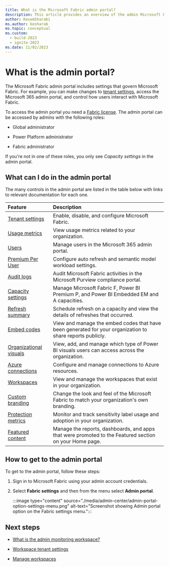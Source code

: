 ```yaml
---
title: What is the Microsoft Fabric admin portal?
description: This article provides an overview of the admin Microsoft Fabric admin portal.
author: KesemSharabi
ms.author: kesharab
ms.topic: conceptual
ms.custom:
  - build-2023
  - ignite-2023
ms.date: 11/02/2023
---
```


# What is the admin portal?

The Microsoft Fabric admin portal includes settings that govern Microsoft Fabric. For example, you can make changes to [tenant settings](tenant-settings-index.md), access the Microsoft 365 admin portal, and control how users interact with Microsoft Fabric.

To access the admin portal you need a [Fabric license](../enterprise/licenses.md#per-user-licenses). The admin portal can be accessed by admins with the following roles:

* Global administrator

* Power Platform administrator

* Fabric administrator

If you're not in one of these roles, you only see *Capacity settings* in the admin portal.

## What can I do in the admin portal

The many controls in the admin portal are listed in the table below with links to relevant documentation for each one.

| Feature | Description  |
| :---    | :---         |
| [Tenant settings](tenant-settings-index.md) | Enable, disable, and configure Microsoft Fabric. |
| [Usage metrics](service-admin-portal-usage-metrics.md) | View usage metrics related to your organization. |
| [Users](service-admin-portal-users.md) | Manage users in the Microsoft 365 admin portal. |
| [Premium Per User](service-admin-portal-premium-per-user.md) | Configure auto refresh and semantic model workload settings. |
| [Audit logs](service-admin-portal-audit-logs.md) | Audit Microsoft Fabric activities in the Microsoft Purview compliance portal. |
| [Capacity settings](service-admin-portal-capacity-settings.md) | Manage Microsoft Fabric F, Power BI Premium P, and Power BI Embedded EM and A capacities. |
| [Refresh summary](service-admin-portal-refresh-summary.md) | Schedule refresh on a capacity and view the details of refreshes that occurred. |
| [Embed codes](service-admin-portal-embed-codes.md) | View and manage the embed codes that have been generated for your organization to share reports publicly. |
| [Organizational visuals](organizational-visuals.md#organizational-visuals) | View, add, and manage which type of Power BI visuals users can access across the organization. |
| [Azure connections](service-admin-portal-azure-connections.md) | Configure and manage connections to Azure resources. |
| [Workspaces](portal-workspaces.md) | View and manage the workspaces that exist in your organization. |
| [Custom branding](service-admin-custom-branding.md) |  Change the look and feel of the Microsoft Fabric to match your organization's own branding. |
| [Protection metrics](service-admin-portal-protection-metrics.md) | Monitor and track sensitivity label usage and adoption in your organization. |
| [Featured content](service-admin-portal-featured-content.md) |  Manage the reports, dashboards, and apps that were promoted to the Featured section on your Home page. |

## How to get to the admin portal

To get to the admin portal, follow these steps:

1. Sign in to Microsoft Fabric using your admin account credentials.

2. Select **Fabric settings** and then from the menu select **Admin portal**.

    :::image type="content" source="./media/admin-center/admin-portal-option-settings-menu.png" alt-text="Screenshot showing Admin portal option on the Fabric settings menu.":::

## Next steps

* [What is the admin monitoring workspace?](monitoring-workspace.md)

* [Workspace tenant settings](portal-workspace.md)

* [Manage workspaces](portal-workspaces.md)

